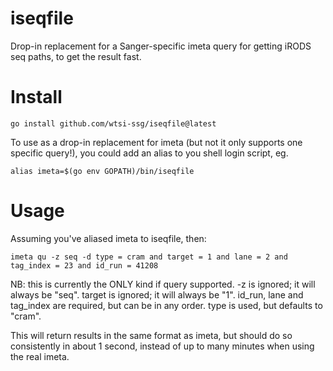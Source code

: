 # iseqfile
Drop-in replacement for a Sanger-specific imeta query for getting iRODS seq paths, to get the result fast.

# Install

```
go install github.com/wtsi-ssg/iseqfile@latest

```

To use as a drop-in replacement for imeta (but not it only supports one specific query!), you could add an alias to you shell login script, eg.

```
alias imeta=$(go env GOPATH)/bin/iseqfile
```

# Usage

Assuming you've aliased imeta to iseqfile, then:

```
imeta qu -z seq -d type = cram and target = 1 and lane = 2 and tag_index = 23 and id_run = 41208
```

NB: this is currently the ONLY kind if query supported.
-z is ignored; it will always be "seq".
target is ignored; it will always be "1".
id_run, lane and tag_index are required, but can be in any order.
type is used, but defaults to "cram".

This will return results in the same format as imeta, but should do so consistently in about 1 second, instead of up to many minutes when using the real imeta.
